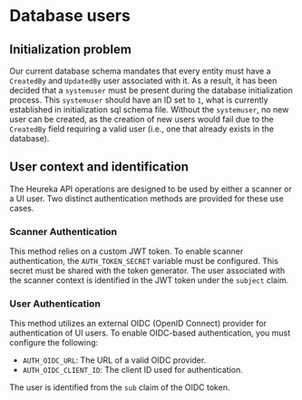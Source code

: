 # Database users

## Initialization problem

Our current database schema mandates that every entity must have a `CreatedBy` and `UpdatedBy` user associated with it. As a result, it has been decided that a `systemuser` must be present during the database initialization process. This `systemuser` should have an ID set to `1`, what is currently established in initialization sql schema file. Without the `systemuser`, no new user can be created, as the creation of new users would fail due to the `CreatedBy` field requiring a valid user (i.e., one that already exists in the database).


## User context and identification

The Heureka API operations are designed to be used by either a scanner or a UI user. Two distinct authentication methods are provided for these use cases.


### Scanner Authentication

This method relies on a custom JWT token. To enable scanner authentication, the `AUTH_TOKEN_SECRET` variable must be configured. This secret must be shared with the token generator. The user associated with the scanner context is identified in the JWT token under the `subject` claim.


### User Authentication

This method utilizes an external OIDC (OpenID Connect) provider for authentication of UI users. To enable OIDC-based authentication, you must configure the following:

- `AUTH_OIDC_URL`: The URL of a valid OIDC provider.
- `AUTH_OIDC_CLIENT_ID`: The client ID used for authentication.

The user is identified from the `sub` claim of the OIDC token.
